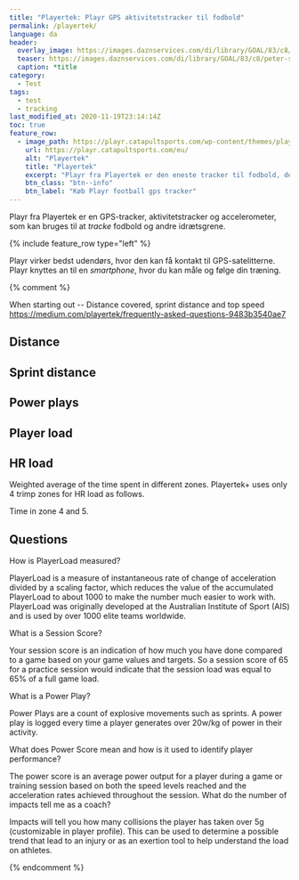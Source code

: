 ```yaml
---
title: "Playertek: Playr GPS aktivitetstracker til fodbold"
permalink: /playertek/
language: da
header:
  overlay_image: https://images.daznservices.com/di/library/GOAL/83/c8/peter-staunton-playertek_1buony74u2mt183kh0vsmfjsj.jpg?t=880392160&quality=90
  teaser: https://images.daznservices.com/di/library/GOAL/83/c8/peter-staunton-playertek_1buony74u2mt183kh0vsmfjsj.jpg?t=880392160&quality=80
  caption: *title
category:
  - Test
tags:
  - test
  - tracking
last_modified_at: 2020-11-19T23:14:14Z
toc: true
feature_row:
  - image_path: https://playr.catapultsports.com/wp-content/themes/playr/assets/images/home2/system.png?v1.3
    url: https://playr.catapultsports.com/eu/
    alt: "Playertek"
    title: "Playertek"
    excerpt: "Playr fra Playertek er den eneste tracker til fodbold, der kombinerer den seneste GPS teknologi og aktivitetstracker, som du kan bruge til at individualisere din træning. Playr er perfekt til alle, der synes det er sjovt at tracke sin træning."
    btn_class: "btn--info"
    btn_label: "Køb Playr football gps tracker"
---
```


Playr fra Playertek er en GPS-tracker, aktivitetstracker og accelerometer, som kan bruges til at _tracke_ fodbold og andre idrætsgrene.

{% include feature_row type="left" %}

Playr virker bedst udendørs, hvor den kan få kontakt til GPS-satelitterne. Playr knyttes an til en _smartphone_, hvor du kan måle og følge din træning.

{% comment %}

When starting out -- Distance covered, sprint distance and top speed
https://medium.com/playertek/frequently-asked-questions-9483b3540ae7


## Distance

## Sprint distance

## Power plays

## Player load

## HR load

Weighted average of the time spent in different zones. Playertek+ uses only 4 trimp zones for HR load as follows.

Time in zone 4 and 5.


## Questions

How is PlayerLoad measured?

PlayerLoad is a measure of instantaneous rate of change of acceleration divided by a scaling factor, which reduces the value of the accumulated PlayerLoad to about 1000 to make the number much easier to work with. PlayerLoad was originally developed at the Australian Institute of Sport (AIS) and is used by over 1000 elite teams worldwide.

What is a Session Score?

Your session score is an indication of how much you have done compared to a game based on your game values and targets. So a session score of 65 for a practice session would indicate that the session load was equal to 65% of a full game load.

What is a Power Play?

Power Plays are a count of explosive movements such as sprints. A power play is logged every time a player generates over 20w/kg of power in their activity.

What does Power Score mean and how is it used to identify player performance?

The power score is an average power output for a player during a game or training session based on both the speed levels reached and the acceleration rates achieved throughout the session.
What do the number of impacts tell me as a coach?

Impacts will tell you how many collisions the player has taken over 5g (customizable in player profile). This can be used to determine a possible trend that lead to an injury or as an exertion tool to help understand the load on athletes.

{% endcomment %}
